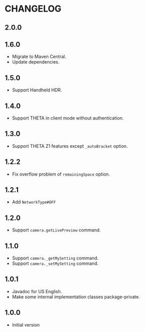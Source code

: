 # CHANGELOG

## 2.0.0

## 1.6.0

* Migrate to Maven Central.
* Update dependencies.

## 1.5.0

* Support Handheld HDR.

## 1.4.0

* Support THETA in client mode without authentication.

## 1.3.0

* Support THETA Z1 features except `_autoBracket` option.

## 1.2.2

* Fix overflow problem of `remainingSpace` option.

## 1.2.1

* Add `NetworkType#OFF`

## 1.2.0

* Support `camera.getLivePreview` command.

## 1.1.0

* Support `camera._getMySetting` command.
* Support `camera._setMySetting` command.

## 1.0.1

* Javadoc for US English.
* Make some internal implementation classes package-private.

## 1.0.0

* Initial version
